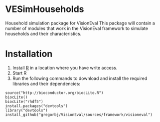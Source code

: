 # VESimHouseholds
Household simulation package for VisionEval
This package will contain a number of modules that work in the VisionEval framework to simulate households and their characteristics.

# Installation
  1. Install [R](https://cran.r-project.org) in a location where you have write access.
  2. Start R
  3. Run the following commands to download and install the required libraries and their dependencies:

```
source("http://bioconductor.org/biocLite.R")
biocLite()
biocLite("rhdf5")
install.packages("devtools")
library("devtools")
install_github("gregorbj/VisionEval/sources/framework/visioneval")
```
